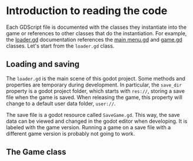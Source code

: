 # Introduction to reading the code

Each GDScript file is documented with the classes they instantiate into the game or references to other classes that do the instantiation. For example, the [loader.gd](~/loader/loader.gd) documentation references the [main menu.gd](~/loader/main_menu/main_menu.gd) and [game.gd](~/game/game.gd) classes. Let's start from the `loader.gd` class.


## Loading and saving

The `loader.gd` is the main scene of this godot project. Some methods and properties are temporary during development. In particular, the `save_dir` property is a godot project folder, which starts with `res://`, storing a save file when the game is saved. When releasing the game, this property will change to a default user data folder, `user://`.

The save file is a godot resource called `SaveGame.gd`. This way, the save data can be viewed and changed in the godot editor when developing. It is labeled with the game version. Running a game on a save file with a different game version is probably not going to work.


## The Game class
